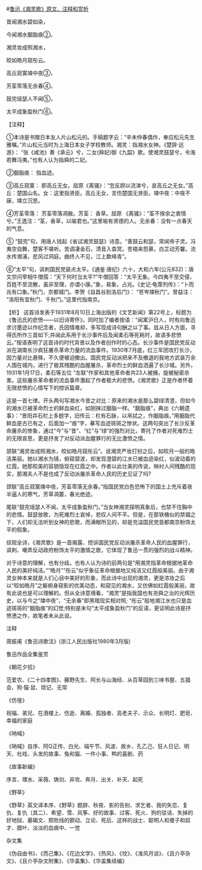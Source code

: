 #[鲁迅《湘灵歌》原文、注释和赏析](https://www.vrrw.net/wx/9312.html)

昔闻湘水碧如染，

今闻湘水胭脂痕②。

湘灵妆成照湘水，

皎如皓月窥彤云。

高丘寂寞竦中夜③，

芳荃零落无余春④。

鼓完瑶瑟人不闻⑤，

太平成象盈秋门⑥。

【注释】

①本诗是书赠日本友人片山松元的。手稿题字云：“辛未仲春偶作，奉应松元先生雅嘱。”片山松元当时为上海日本女子学校教师。湘灵：指湘水女神。《楚辞·远游》： “张《咸池》奏《承云》兮，二女(舜妃)御《九韶》歌。使湘灵鼓瑟兮，令海若舞冯夷。”也有人认为指舜的二妃。

②胭脂痕： 指血迹。

③高丘寂寞： 即高丘无女。屈原《离骚》：“忽反顾以流涕兮，哀高丘之无女。”高丘：楚国山名。女：这里指贤臣。高丘无女，言伤楚国无贤臣。竦中夜：中夜不寐，竦立沉思。

④芳荃零落： 芳荃零落凋敝。芳荃： 香草。屈原 《离骚》：“荃不揆余之衷情兮。”王逸注：“荃，香草，以喻君也。”这里喻有贤德的人。无余春：没有一点春天的气息。

⑤ “鼓完”句，用唐人钱起《省试湘灵鼓瑟》诗意。“善鼓云和瑟，常闻帝子灵。冯夷空自舞，楚客不堪听。苦调凄金石，清音入杳冥。苍梧来怨慕，白芷动芳馨。流水传湘浦，悲风过洞庭。曲终人不见，江上数峰青”。

⑥“太平”句，讽刺国民党装点太平。《通鉴·唐纪》六十，大和六年(公元832)：唐文宗问宰相牛僧孺：“天下何时当太平?”牛僧回答：“太平无象。今四夷不至交侵，百姓不至流散，虽非至理，亦谓小康。”象，易象，占兆。《史记·龟策列传》：“卜而兆有口象。”秋门，京都城门。李贺《自昌谷到洛后门》： “苍岑竦秋门”。曾益注： “洛阳有宜秋门、千秋门。”这里代指南京。



【析】 这首诗发表于1931年8月10日上海出版的《文艺新闻》第22号上，标题为《鲁迅氏的悲愤——以旧诗寄怀》。同时加了编者按语：“闻寓沪日人，时有向鲁迅求讨墨迹以作纪念者，氏因情难却，多写现成诗句酬之以了事。兹从日人方面，寻得氏所作三首如下;并闻此系用于长沙事件后及闻柔石等死耗时，故语多悲愤云。”按语表明了这首诗的时代背景以及作者创作时的心态。长沙事件是国民党反动派在湖南长沙疯狂屠杀革命力量的流血事件。1930年7月底，红三军团攻打长沙，因力量对比悬殊，不久便被迫撤出。国民党反动派把来不及撤退的我地方武装万余人围在城内，进行了极其残酷的血腥屠杀，革命烈士的鲜血洒遍了长沙城。另外，1931年1月17日，柔石等五位 “左联”作家和其他革命者共23人被捕，旋被秘密杀害。这些屠杀革命者的流血事件激起了作者极大的悲愤。《湘灵歌》正是作者怀着无限悲愤的心情写下的控诉篇章。

这是一首七律。开头两句写湘水今昔之对比：原来的湘水是那么碧绿清澄，但如今的湘水已被革命烈士的鲜血染红，如刚抹过胭脂一样。“胭脂痕”，典出《六朝遗事》：“景阳井石栏上多题字，旧传云：栏有石脉，以帛拭之，作胭脂痕。”用胭脂代鲜血是古已有之，后面加一“痕”字，摹写血迹斑斑之惨状。这两句突出了长沙反革命屠杀的惨象，通过“今”与“昔”、“红”与“绿”的强烈对比，寄托了作者对死难烈士的无限哀思，更是抒发了对反动派血腥罪行的无比激愤之情。

颔联“湘灵妆成照湘水，皎如皓月窥彤云”。说湘灵严妆打扮之后，如皎月一般的皓洁美丽。她以湘水为镜，俯窥碧波，却发现澄碧的江水已被血迹染红，似波动着的红霞。她那皎美的容貌隐现在红霞之中。作者以此壮美的传说，映衬人间残酷的现实，那湘夫人不是也成了反动派屠杀革命人民的历史见证了吗?

颈联“高丘寂寞竦中夜，芳荃零落无余春。”指国民党白色恐怖下的国土上充斥着夜半逼人的寒气，芳草凋萎，春光绝迹。

尾联“鼓完瑶瑟人不闻，太平成象盈秋门。”当女神湘灵探明真象后，也禁不住胸中的悲情。鼓瑟放歌，为死难烈士哀悼，悲叹人间不平。但是，在那铁桶似的禁锢之下，人们却无法听到女神的悲歌，而满眼所见的，却是充溢国民党首都南京粉饰太平的假象。

综观全诗，《湘灵歌》是一首揭露、控诉国民党反动派屠杀革命人民的血腥罪行，讽刺、嘲弄反动政府粉饰太平的激情之歌，它体现了鲁迅一贯的强烈的战斗精神。

对于诗意的理解，也有分歧。也有人认为诗的前两句是“用湘灵指革命根据地革命人民的美好纯洁。”“皓月”“彤云”似乎象征革命根据地又纯洁又红霞般美丽。由于湘灵女神本来就是人们心目中美好的形象，而此诗中出现的湘灵，更是浓妆之后以“皎如皓月”之躯俯身窥影的优美动态，和窥见的湘水，又仿佛如红霞般美丽，故有此说也是可以理解的。但从全诗意境看，“湘灵”是指我国也有尧舜之治的光辉历史，以与今之“竦中夜”，“无余春”即黑暗现实相对照; “彤云”般地湘江水也只是血迹斑斑的“胭脂痕”的幻觉;特别是末句“太平成象盈秋门”的反语，更证明此诗是抒愤懑之作，故笔者未从此说。

注释

周振甫《鲁迅诗歌注》(浙江人民出版社1980年3月版)

鲁迅作品全集鉴赏

《朝花夕拾》

范爱农、《二十四孝图》、藤野先生、阿长与山海经、从百草园到三味书屋、五猖会、狗·猫·鼠、琐记、无常

《仿徨》

祝福、弟兄、在酒楼上、伤逝、离婚、孤独者、高老夫子、示众、长明灯、肥皂、幸福的家庭

《呐喊》

《呐喊》自序、阿Q正传、白光、端午节、风波、故乡、孔乙己、狂人日记、明天、社戏、头发的故事、兔和猫、一件小事、鸭的喜剧、药

《故事新编》

序言、理水、采薇、铸剑、非攻、奔月、出关、补天、起死

《野草》

《野草》英文译本序、《野草》题辞、秋夜、影的告别、求乞者、我的失恋、复仇、复仇〔其二〕、希望、雪、风筝、好的故事、过客、死火、狗的驳诘、失掉的好地狱、墓碣文、颓败线的颤动、立论、死后、这样的战士、聪明人和傻子和奴才、腊叶、淡淡的血痕中、一觉

杂文集

《伪自由书》、《而己集》、《花边文学》、《热风》、《坟》、《准风月谈》、《且介亭杂文》、《且介亭杂文附集》、《华盖集》、《华盖集续编》

